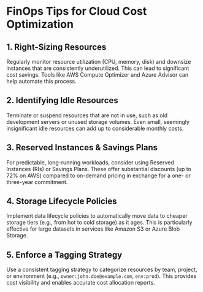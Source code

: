 # FinOps Tips for Cloud Cost Optimization

## 1. Right-Sizing Resources
Regularly monitor resource utilization (CPU, memory, disk) and downsize instances that are consistently underutilized. This can lead to significant cost savings. Tools like AWS Compute Optimizer and Azure Advisor can help automate this process.

## 2. Identifying Idle Resources
Terminate or suspend resources that are not in use, such as old development servers or unused storage volumes. Even small, seemingly insignificant idle resources can add up to considerable monthly costs.

## 3. Reserved Instances & Savings Plans
For predictable, long-running workloads, consider using Reserved Instances (RIs) or Savings Plans. These offer substantial discounts (up to 72% on AWS) compared to on-demand pricing in exchange for a one- or three-year commitment.

## 4. Storage Lifecycle Policies
Implement data lifecycle policies to automatically move data to cheaper storage tiers (e.g., from hot to cold storage) as it ages. This is particularly effective for large datasets in services like Amazon S3 or Azure Blob Storage.

## 5. Enforce a Tagging Strategy
Use a consistent tagging strategy to categorize resources by team, project, or environment (e.g., `owner:john.doe@example.com`, `env:prod`). This provides cost visibility and enables accurate cost allocation reports.